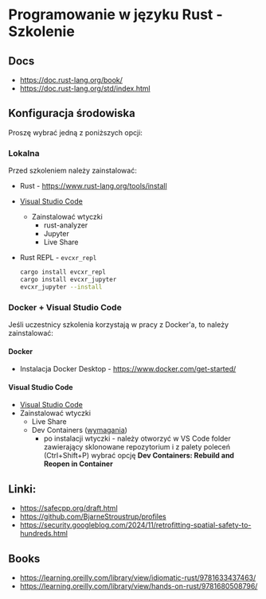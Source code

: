 # Programowanie w języku Rust - Szkolenie

## Docs

* https://doc.rust-lang.org/book/
* https://doc.rust-lang.org/std/index.html

## Konfiguracja środowiska

Proszę wybrać jedną z poniższych opcji:

### Lokalna

Przed szkoleniem należy zainstalować:

* Rust - https://www.rust-lang.org/tools/install
* [Visual Studio Code](https://code.visualstudio.com/)
  * Zainstalować wtyczki
    * rust-analyzer
    * Jupyter
    * Live Share
* Rust REPL - `evcxr_repl`

  ```bash
  cargo install evcxr_repl
  cargo install evcxr_jupyter
  evcxr_jupyter --install
  ```


### Docker + Visual Studio Code

Jeśli uczestnicy szkolenia korzystają w pracy z Docker'a, to należy zainstalować:

#### Docker

* Instalacja Docker Desktop - https://www.docker.com/get-started/

#### Visual Studio Code

* [Visual Studio Code](https://code.visualstudio.com/)
* Zainstalować wtyczki
  * Live Share
  * Dev Containers ([wymagania](https://code.visualstudio.com/docs/devcontainers/containers#_system-requirements))
    * po instalacji wtyczki - należy otworzyć w VS Code folder zawierający sklonowane repozytorium i
      z palety poleceń (Ctrl+Shift+P) wybrać opcję **Dev Containers: Rebuild and Reopen in Container**

## Linki:

* https://safecpp.org/draft.html
* https://github.com/BjarneStroustrup/profiles
* https://security.googleblog.com/2024/11/retrofitting-spatial-safety-to-hundreds.html

## Books

* https://learning.oreilly.com/library/view/idiomatic-rust/9781633437463/
* https://learning.oreilly.com/library/view/hands-on-rust/9781680508796/